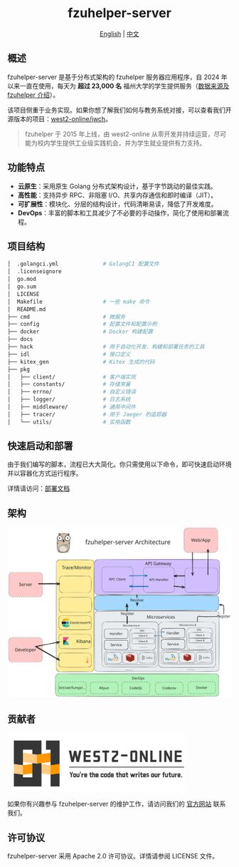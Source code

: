 <div align="center">
  <h1 style="display: inline-block; vertical-align: middle;">fzuhelper-server</h1>
</div>

<div align="center">
  <a href="/README.md">English</a> | <a href="#overview">中文</a>
</div>

## <a id="overview"></a>概述

fzuhelper-server 是基于分布式架构的 fzuhelper 服务器应用程序，自 2024 年以来一直在使用，每天为 **超过 23,000 名** 福州大学的学生提供服务（[数据来源及 fzuhelper 介绍](https://west2-online.feishu.cn/wiki/RG3UwWGqPig8lHk0mYsccKWRnrd)）。

该项目侧重于业务实现。如果你想了解我们如何与教务系统对接，可以查看我们开源版本的项目：[west2-online/jwch](https://github.com/west2-online/jwch)。

> fzuhelper 于 2015 年上线，由 west2-online 从零开发并持续运营，尽可能为校内学生提供工业级实践机会，并为学生就业提供有力支持。

## 功能特点

- **云原生**：采用原生 Golang 分布式架构设计，基于字节跳动的最佳实践。
- **高性能**：支持异步 RPC、非阻塞 I/O、共享内存通信和即时编译（JIT）。
- **可扩展性**：模块化、分层的结构设计，代码清晰易读，降低了开发难度。
- **DevOps**：丰富的脚本和工具减少了不必要的手动操作，简化了使用和部署流程。

## 项目结构

```bash
│  .golangci.yml              # GolangCI 配置文件
│  .licenseignore             
│  go.mod                     
│  go.sum                     
│  LICENSE                    
│  Makefile                   # 一些 make 命令
│  README.md                  
├── cmd                       # 微服务
├── config                    # 配置文件和配置示例
├── docker                    # Docker 构建配置
├── docs
├── hack                      # 用于自动化开发、构建和部署任务的工具
├── idl                       # 接口定义
├── kitex_gen                 # Kitex 生成的代码
├── pkg                      
│   ├── client/               # 客户端实现
│   ├── constants/            # 存储常量
│   ├── errno/                # 自定义错误
│   ├── logger/               # 日志系统
│   ├── middleware/           # 通用中间件
│   ├── tracer/               # 用于 Jaeger 的追踪器
│   └── utils/                # 实用函数
```

## 快速启动和部署

由于我们编写的脚本，流程已大大简化。你只需使用以下命令，即可快速启动环境并以容器化方式运行程序。

详情请访问：[部署文档](deploy.md)

## 架构

<img src="/docs/img/architecture.svg">

## 贡献者

<img src="/docs/img/logo(en).svg" width="400">

如果你有兴趣参与 fzuhelper-server 的维护工作，请访问我们的 [官方网站](https://site.west2.online) 联系我们。

## 许可协议
fzuhelper-server 采用 Apache 2.0 许可协议。详情请参阅 LICENSE 文件。

